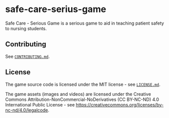 # safe-care-serius-game

Safe Care - Serious Game is a serious game to aid in teaching patient safety to nursing students.

## Contributing

See [`CONTRIBUTING.md`](CONTRIBUTING.md).

## License

The game source code is licensed under the MIT license - see [`LICENSE.md`](LICENSE.md).

The game assets (images and videos) are licensed under the Creative Commons Attribution-NonCommercial-NoDerivatives (CC BY-NC-ND) 4.0 International Public License - see https://creativecommons.org/licenses/by-nc-nd/4.0/legalcode.
